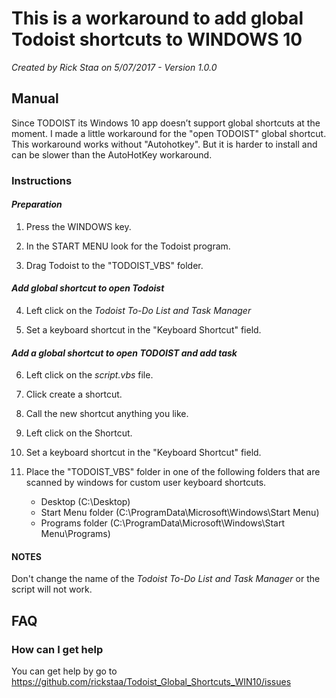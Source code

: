 # This is a workaround to add global Todoist shortcuts to WINDOWS 10

_Created by Rick Staa on 5/07/2017 - Version 1.0.0_

## Manual

Since TODOIST its Windows 10 app doesn’t support global shortcuts at the moment. I made a little workaround for the "open TODOIST" global shortcut.
This workaround works without "Autohotkey". But it is harder to install and can be slower than the AutoHotKey workaround.

### Instructions

#### _Preparation_

1.  Press the WINDOWS key.

2.  In the START MENU look for the Todoist program.

3.  Drag Todoist to the "TODOIST_VBS" folder.

#### _Add global shortcut to open Todoist_

4.  Left click on the _Todoist To-Do List and Task Manager_

5.  Set a keyboard shortcut in the "Keyboard Shortcut" field.

#### _Add a global shortcut to open TODOIST and add task_

6.  Left click on the _script.vbs_ file.

7.  Click create a shortcut.

8.  Call the new shortcut anything you like.

9.  Left click on the Shortcut.

10. Set a keyboard shortcut in the "Keyboard Shortcut" field.

11. Place the "TODOIST_VBS" folder in one of the following folders that are scanned by windows for custom user keyboard shortcuts.

    -   Desktop (C:\\Desktop)
    -   Start Menu folder (C:\\ProgramData\\Microsoft\\Windows\\Start Menu)
    -   Programs folder (C:\\ProgramData\\Microsoft\\Windows\\Start Menu\\Programs)

#### NOTES

Don't change the name of the _Todoist To-Do List and Task Manager_ or the script will not work.

## FAQ

### How can I get help

You can get help by go to <https://github.com/rickstaa/Todoist_Global_Shortcuts_WIN10/issues>
